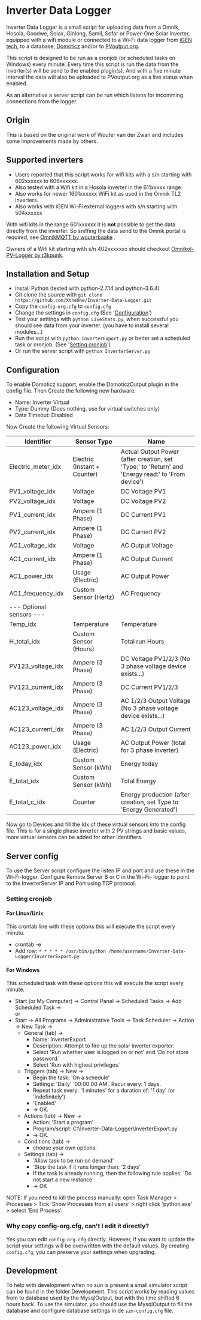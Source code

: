 # Inverter Data Logger
Inverter Data Logger is a small script for uploading data from a 
Omnik, Hosola, Goodwe, Solax, Ginlong, Samil, Sofar or Power-One
Solar inverter, equipped with a wifi module or connected to a Wi-Fi data logger
from [iGEN tech](http://solarmanpv.com/index_en.html), to a database, [Domoticz](http://domoticz.com/) 
and/or to [PVoutput.org](https://pvoutput.org/).

This script is designed to be run as a cronjob (or scheduled tasks on Windows) every minute.
Every time this script is run the data from the inverter(s) will be send to the enabled plugin(s).
And with a five minute interval the data will also be uploaded to PVoutput.org as a live status when enabled.

As an alternative a server script can be run which listens for incomming connections from the logger.

## Origin
This is based on the original work of Wouter van der Zwan and includes some improvements made by others.

## Supported inverters
- Users reported that this script works for wifi kits with a s/n starting with 602xxxxxx to 606xxxxxx.
- Also tested with a Wifi kit in a Hosola inverter in the 611xxxxx range.
- Also works for newer 1601xxxxxx WiFi kit as used in the Omnik TL2 inverters.
- Also works with iGEN Wi-Fi external loggers with s/n starting with 504xxxxxx

With wifi kits in the range 601xxxxxx it is **not** possible to get the data directly from the 
inverter. So sniffing the data send to the Omnik portal is required, see [OmnikMQTT by 
wouterbaake](https://github.com/wouterbaake/OmnikMQTT) .

Owners of a Wifi kit starting with s/n 402xxxxxxx should checkout
[Omnikol-PV-Logger by t3kpunk](https://github.com/t3kpunk/Omniksol-PV-Logger).

## Installation and Setup
* Install Python (tested with python-2.7.14 and python-3.6.4)
* Git clone the source with `git clone https://github.com/XtheOne/Inverter-Data-Logger.git`
* Copy the `config-org.cfg` to `config.cfg`
* Change the settings in `config.cfg` (See '[Configuration](#configuration)')
* Test your settings with `python LiveStats.py`, when successful you should see data from your inverter. (you have to install several modules...)
* Run the script with `python InverterExport.py` or better set a scheduled task or cronjob. (See '[Setting cronjob](#setting-cronjob)')
* Or run the server script with `python InverterServer.py`

## Configuration
To enable Domoticz support, enable the DomoticzOutput plugin in the config file.
Then Create the following new hardware:
* Name: Inverter Virtual
* Type: Dummy (Does nothing, use for virtual switches only)
* Data Timeout: Disabled

Now Create the following Virtual Sensors:

| Identifier               | Sensor Type                  | Name                    |
| ------------------------ | ---------------------------- | ----------------------  |
| Electric_meter_idx       | Electric (Instant + Counter) | Actual Output Power (after creation, set 'Type:' to 'Return' and 'Energy read:' to 'From device') |
| PV1_voltage_idx          | Voltage                      | DC Voltage PV1          |
| PV2_voltage_idx          | Voltage                      | DC Voltage PV2          |
| PV1_current_idx          | Ampere (1 Phase)             | DC Current PV1          |
| PV2_current_idx          | Ampere (1 Phase)             | DC Current PV2          |
| AC1_voltage_idx          | Voltage                      | AC Output Voltage       |
| AC1_current_idx          | Ampere (1 Phase)             | AC Output Current       |
| AC1_power_idx            | Usage (Electric)             | AC Output Power         |
| AC1_frequency_idx        | Custom Sensor (Hertz)        | AC Frequency            |
| --- Optional sensors --- |                              |                         |
| Temp_idx                 | Temperature                  | Temperature             |
| H_total_idx              | Custom Sensor (Hours)        | Total run Hours         |
| PV123_voltage_idx        | Ampere (3 Phase)             | DC Voltage PV1/2/3 (No 3 phase voltage device exists...) |
| PV123_current_idx        | Ampere (3 Phase)             | DC Current PV1/2/3      |
| AC123_voltage_idx        | Ampere (3 Phase)             | AC 1/2/3 Output Voltage (No 3 phase voltage device exists...) |
| AC123_current_idx        | Ampere (3 Phase)             | AC 1/2/3 Output Current |
| AC123_power_idx          | Usage (Electric)             | AC Output Power (total for 3 phase inverter) |
| E_today_idx              | Custom Sensor (kWh)          | Energy today            |
| E_total_idx              | Custom Sensor (kWh)          | Total Energy            |
| E_total_c_idx            | Counter                      | Energy production (after creation, set Type to 'Energy Generated') |

Now go to Devices and fill the Idx of these virtual sensors into the config file.
This is for a single phase inverter with 2 PV strings and basic values, more virtual sensors can be added for other identifiers.

## Server config
To use the Server script configure the listen IP and port and use these in the Wi-Fi-logger.
Configure Remote Server B or C in the Wi-Fi- logger to point to the InverterServer IP and Port using TCP protocol.

### Setting cronjob
#### For Linux/Unix
This crontab line with these options this will execute the script every minute.
* crontab -e
* Add row: `* * * * * /usr/bin/python /home/username/Inverter-Data-Logger/InverterExport.py`

#### For Windows
This scheduled task with these options this will execute the script every minute.
* Start (or My Computer) -> Control Panel -> Scheduled Tasks -> Add Scheduled Task ->  
or
* Start -> All Programs -> Administrative Tools -> Task Scheduler -> Action -> New Task ->
    * General (tab) ->
       * Name: InverterExport
       * Description: Attempt to fire up the solar inverter exporter.
       * Select 'Run whether user is logged on or not' and 'Do not store password.'
       * Select 'Run with highest privileges.'
    * Triggers (tab) -> New ->
       * Begin the task: 'On a schedule'
       * Settings: 'Daily' '00:00:00 AM'. Recur every: 1 days.
       * Repeat task every: '1 minutes' for a duration of: '1 day' (or 'Indefinitely')
       * 'Enabled'
       * -> OK.
    * Actions (tab) -> New ->
       * Action: 'Start a program'
       * Program/script: C:\Inverter-Data-Logger\InverterExport.py
       * -> OK.
    * Conditions (tab) ->
       * choose your own options.
    * Settings (tab) ->
       * 'Allow task to be run on demand'
       * 'Stop the task if it runs longer than: '2 days'
       * If the task is already running, then the following rule applies: 'Do not start a new instance'
       * -> OK  

NOTE: If you need to kill the process manually: open Task Manager > Processes > Tick 'Show Processes from all users' > right click 'python.exe' > select 'End Process'.

### Why copy config-org.cfg, can't I edit it directly?
Yes you can edit `config-org.cfg` directly. However, if you want to update the 
script your settings will be overwritten with the default values. By creating 
`config.cfg`, you can preserve your settings when upgrading.

## Development
To help with development when no sun is present a small simulator script can be
found in the folder Development. This script works by reading values from to
database used by the MysqlOutput, but with the time shifted 6 hours back. To use
the simulator, you should use the MysqlOutput to fill the database and configure
database settings in de `sim-config.cfg` file.
